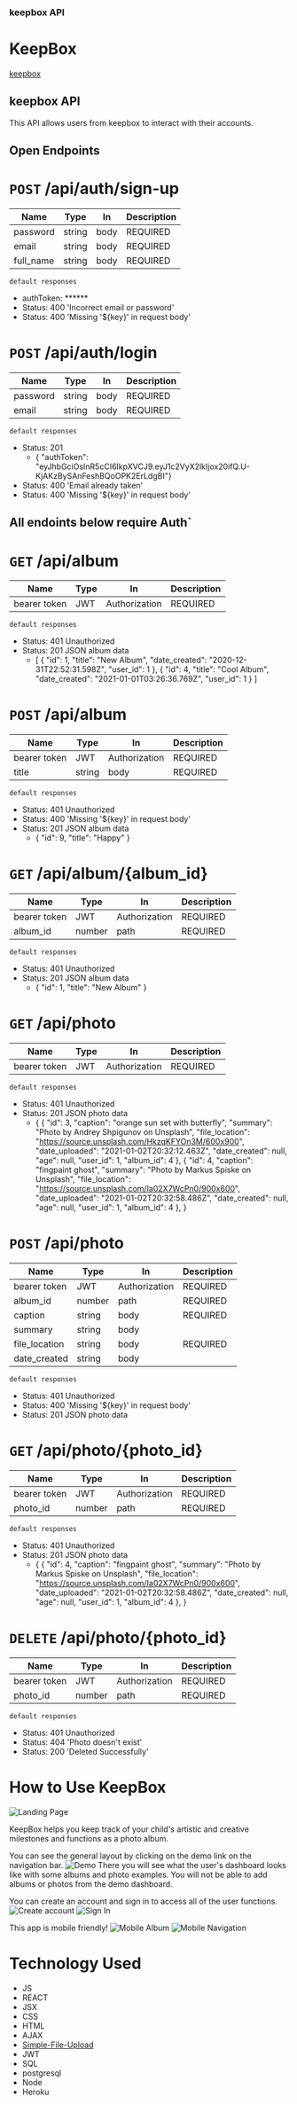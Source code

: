 ### keepbox API
# KeepBox
[keepbox](https://keepbox.vercel.app/ "keepbox")

## keepbox API
This API allows users from keepbox to interact with their accounts. 

## Open Endpoints

# `POST` /api/auth/sign-up
| Name      | Type   | In   | Description |
|-----------|--------|------|-------------|
| password  | string | body | REQUIRED    |
| email     | string | body | REQUIRED    |
| full_name | string | body | REQUIRED    |
`default responses`
* authToken: ******
* Status: 400 'Incorrect email or password'
* Status: 400 'Missing '${key}' in request body'

# `POST` /api/auth/login
| Name     | Type   | In   | Description |
|----------|--------|------|-------------|
| password | string | body | REQUIRED    |
| email    | string | body | REQUIRED    |
`default responses`
* Status: 201 
    * { "authToken": "eyJhbGciOsInR5cCI6IkpXVCJ9.eyJ1c2VyX2lkIjox20ifQ.U-KjAKzBySAnFeshBQoOPK2ErLdgBI"}
* Status: 400 'Email already taken'
* Status: 400 'Missing '${key}' in request body'

## All endoints below require Auth`

# `GET`  /api/album
| Name         | Type | In             | Description |
|--------------|------|----------------|-------------|
| bearer token | JWT  | Authorization  | REQUIRED    |
`default responses`
* Status: 401 Unauthorized
* Status: 201 JSON album data
    * [
    {
        "id": 1,
        "title": "New Album",
        "date_created": "2020-12-31T22:52:31.598Z",
        "user_id": 1
    },
    {
        "id": 4,
        "title": "Cool Album",
        "date_created": "2021-01-01T03:26:36.769Z",
        "user_id": 1
    }
]


# `POST`  /api/album
| Name         | Type   | In             | Description |
|--------------|--------|----------------|-------------|
| bearer token | JWT    | Authorization  | REQUIRED    |
| title        | string | body           | REQUIRED    |
`default responses`
* Status: 401 Unauthorized
* Status: 400 'Missing '${key}' in request body'
* Status: 201 JSON album data
    * {
    "id": 9,
    "title": "Happy"
    }

# `GET`  /api/album/{album_id}
| Name         | Type   | In             | Description |
|--------------|--------|----------------|-------------|
| bearer token | JWT    | Authorization  | REQUIRED    |
| album_id     | number | path           | REQUIRED    |
`default responses`
* Status: 401 Unauthorized
* Status: 201 JSON album data
    * {
    "id": 1,
    "title": "New Album"
    }

# `GET` /api/photo
| Name         | Type | In             | Description |
|--------------|------|----------------|-------------|
| bearer token | JWT  | Authorization  | REQUIRED    |
`default responses`
* Status: 401 Unauthorized
* Status: 201 JSON photo data
    * {
        {
        "id": 3,
        "caption": "orange sun set with butterfly",
        "summary": "Photo by Andrey Shpigunov on Unsplash",
        "file_location": "https://source.unsplash.com/HkzqKFYOn3M/600x900",
        "date_uploaded": "2021-01-02T20:32:12.463Z",
        "date_created": null,
        "age": null,
        "user_id": 1,
        "album_id": 4
    },
    {
        "id": 4,
        "caption": "fingpaint ghost",
        "summary": "Photo by Markus Spiske on Unsplash",
        "file_location": "https://source.unsplash.com/Ia02X7WcPn0/900x600",
        "date_uploaded": "2021-01-02T20:32:58.486Z",
        "date_created": null,
        "age": null,
        "user_id": 1,
        "album_id": 4
    },
    }

# `POST` /api/photo
| Name          | Type   | In             | Description |
|---------------|--------|----------------|-------------|
| bearer token  | JWT    | Authorization  | REQUIRED    |
| album_id      | number | path           | REQUIRED    |
| caption       | string | body           | REQUIRED    |
| summary       | string | body           |             |
| file_location | string | body           | REQUIRED    |
| date_created  | string | body           |             |
`default responses`
* Status: 401 Unauthorized
* Status: 400 'Missing '${key}' in request body'
* Status: 201 JSON photo data


# `GET`  /api/photo/{photo_id}
| Name         | Type   | In             | Description |
|--------------|--------|----------------|-------------|
| bearer token | JWT    | Authorization  | REQUIRED    |
| photo_id     | number | path           | REQUIRED    |
`default responses`
* Status: 401 Unauthorized
* Status: 201 JSON photo data
    * {
    {
        "id": 4,
        "caption": "fingpaint ghost",
        "summary": "Photo by Markus Spiske on Unsplash",
        "file_location": "https://source.unsplash.com/Ia02X7WcPn0/900x600",
        "date_uploaded": "2021-01-02T20:32:58.486Z",
        "date_created": null,
        "age": null,
        "user_id": 1,
        "album_id": 4
    },
    }

# `DELETE`  /api/photo/{photo_id}
| Name         | Type   | In             | Description |
|--------------|--------|----------------|-------------|
| bearer token | JWT    | Authorization  | REQUIRED    |
| photo_id     | number | path           | REQUIRED    |
`default responses`
* Status: 401 Unauthorized
* Status: 404 'Photo doesn't exist'
* Status: 200 'Deleted Successfully'

# How to Use KeepBox
![Landing Page](/src/images/landingPage.JPG)

KeepBox helps you keep track of your child's artistic and creative milestones and functions as a photo album.

You can see the general layout by clicking on the demo link on the navigation bar. 
![Demo](/src/images/demo.JPG)
There you will see what the user's dashboard looks like with some albums and photo examples. You will not be able to add albums or photos from the demo dashboard.

You can create an account and sign in to access all of the user functions. 
![Create account](/src/images/signup.JPG)
![Sign In](/src/images/signin.JPG)

This app is mobile friendly!
![Mobile Album](/src/images/mobilealbum.JPG)
![Mobile Navigation](/src/images/mobilenav.JPG)


# Technology Used
* JS
* REACT
* JSX
* CSS
* HTML
* AJAX
* [Simple-File-Upload](https://www.simplefileupload.com/ "Simple-File-Upload")
* JWT
* SQL
* postgresql
* Node
* Heroku
